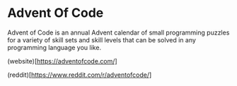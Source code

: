 # Advent Of Code
Advent of Code is an annual Advent calendar of small programming puzzles for a variety of skill sets and skill levels that can be solved in any programming language you like.

(website)[https://adventofcode.com/]

(reddit)[https://www.reddit.com/r/adventofcode/]
